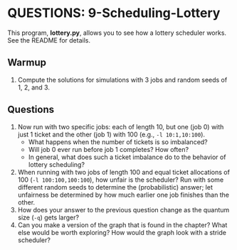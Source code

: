# QUESTIONS: 9-Scheduling-Lottery

This program, **lottery.py**, allows you to see how a lottery scheduler works.
See the README for details.

## Warmup

1. Compute the solutions for simulations with 3 jobs and random seeds of 1, 2,
   and 3.

## Questions

1. Now run with two specific jobs: each of length 10, but one (job 0) with just
   1 ticket and the other (job 1) with 100 (e.g., `-l 10:1,10:100`). 
   - What happens when the number of tickets is so imbalanced? 
   - Will job 0 ever run before job 1 completes? How often? 
   - In general, what does such a ticket imbalance do to the behavior of lottery
     scheduling?
1. When running with two jobs of length 100 and equal ticket allocations of 100
   (`-l 100:100,100:100`), how unfair is the scheduler? Run with some different
   random seeds to determine the (probabilistic) answer; let unfairness be
   determined by how much earlier one job finishes than the other.
1. How does your answer to the previous question change as the quantum size
   (`-q`) gets larger?
1. Can you make a version of the graph that is found in the chapter? What else
   would be worth exploring? How would the graph look with a stride scheduler?